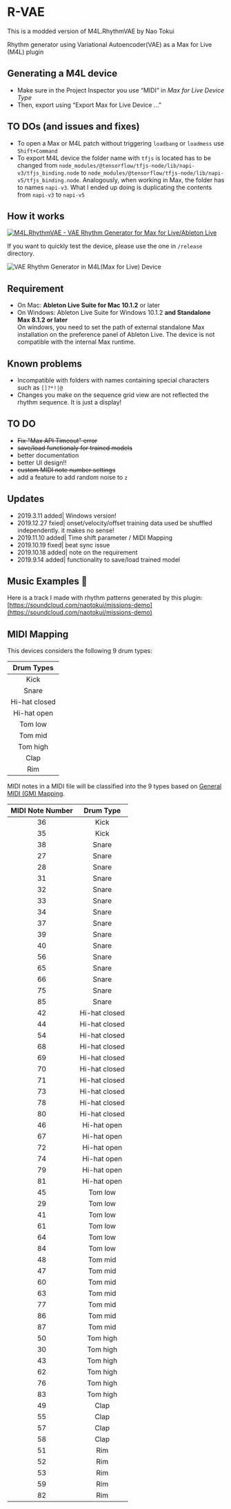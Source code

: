 # R-VAE

This is a modded version of M4L.RhythmVAE by Nao Tokui

Rhythm generator using Variational Autoencoder(VAE) as a Max for Live (M4L) plugin

## Generating a M4L device

- Make sure in the Project Inspector you use “MIDI“ in *Max for Live Device Type*
- Then, export using “Export Max for Live Device ...”

## TO DOs (and issues and fixes)

- To open a Max or M4L patch without triggering `loadbang` or `loadmess` use `Shift+Command`
- To export M4L device the folder name with `tfjs` is located has to be changed from `node_modules/@tensorflow/tfjs-node/lib/napi-v3/tfjs_binding.node` to `node_modules/@tensorflow/tfjs-node/lib/napi-v5/tfjs_binding.node`. Analogously, when working in Max, the folder has to names `napi-v3`. What I ended up doing is duplicating the contents from `napi-v3` to `napi-v5`


## How it works

[![M4L.RhythmVAE - VAE Rhythm Generator for Max for Live/Ableton Live](./images/youtube_video.png)](https://www.youtube.com/watch?v=rH7mEumq9wQ "M4L.RhythmVAE - VAE Rhythm Generator for Max for Live/Ableton Live")

If you want to quickly test the device, please use the one in `/release` directory.

![VAE Rhythm Generator in M4L(Max for Live) Device](./images/ui_memo.png)

## Requirement
- On Mac: **Ableton Live Suite for Mac 10.1.2** or later
- On Windows: Ableton Live Suite for Windows 10.1.2 **and Standalone Max 8.1.2 or later**  
On windows, you need to set the path of external standalone Max installation on the preference panel of Ableton Live. The device is not compatible with the internal Max runtime.

## Known problems
- Incompatible with folders with names containing special characters such as `[]?*!|@`
- Changes you make on the sequence grid view are not reflected the rhythm sequence. It is just a display! 


## TO DO
- ~~Fix "Max API Timeout" error~~
- ~~save/load functionaly for trained models~~
- better documentation
- better UI design!!
- ~~custom MIDI note number settings~~
- add a feature to add random noise to `z` 


## Updates
- 2019.3.11 added| Windows version! 
- 2019.12.27 fxied| onset/velocity/offset training data used be shuffled independently. it makes no sense! 
- 2019.11.10 added| Time shift parameter / MIDI Mapping
- 2019.10.19 fixed| beat sync issue
- 2019.10.18 added| note on the requirement
- 2019.9.14 added| functionality to save/load trained model 

## Music Examples 🎵
Here is a track I made with rhythm patterns generated by this plugin:
[https://soundcloud.com/naotokui/missions-demo](https://soundcloud.com/naotokui/missions-demo)


## MIDI Mapping

This devices considers the following 9 drum types:

  | Drum Types |
  |:-----:|
  | Kick  |
  | Snare |
  |Hi-hat closed |
  |Hi-hat open |
  |Tom low|
  |Tom mid|
  |Tom high|
  |Clap|
  |Rim|

MIDI notes in a MIDI file will be classified into the 9 types based on [General MIDI (GM) Mapping](https://www.midi.org/specifications-old/item/gm-level-1-sound-set).

 | MIDI Note Number | Drum Type | 
 |:-----:|:-----:|
 | 36| Kick |
 | 35| Kick | 
  | 38| Snare | 
   | 27| Snare | 
  |  28| Snare | 
   | 31| Snare | 
  |  32| Snare | 
  |  33| Snare | 
  |  34 | Snare | 
  |  37| Snare | 
  |  39| Snare | 
  |  40| Snare | 
  |  56| Snare | 
   | 65| Snare | 
  |  66| Snare | 
  |  75| Snare | 
| 85| Snare | 
|  42| Hi-hat closed | 
|   44| Hi-hat closed | 
 | 54| Hi-hat closed | 
 | 68| Hi-hat closed | 
 | 69| Hi-hat closed | 
 | 70| Hi-hat closed | 
 | 71| Hi-hat closed | 
 | 73| Hi-hat closed | 
 | 78| Hi-hat closed | 
 | 80| Hi-hat closed | 
 | 46| Hi-hat open | 
 | 67| Hi-hat open | 
 | 72| Hi-hat open | 
 | 74| Hi-hat open | 
 | 79| Hi-hat open | 
 | 81| Hi-hat open | 
 | 45| Tom low | 
 | 29| Tom low | 
 | 41| Tom low | 
 | 61| Tom low | 
 | 64| Tom low | 
 | 84| Tom low | 
 | 48| Tom mid | 
 | 47| Tom mid | 
 | 60| Tom mid | 
 | 63| Tom mid | 
 | 77| Tom mid | 
 | 86| Tom mid | 
 | 87| Tom mid | 
 | 50| Tom high | 
 | 30| Tom high | 
 | 43| Tom high | 
 | 62| Tom high | 
 | 76| Tom high | 
 | 83| Tom high | 
 | 49|Clap | 
 | 55|Clap | 
 | 57|Clap | 
 | 58|Clap | 
 | 51| Rim |  
 | 52| Rim |  
 | 53| Rim |  
 | 59| Rim | 
 | 82| Rim |  